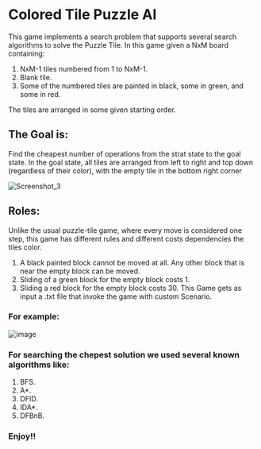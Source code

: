 # Colored Tile Puzzle AI

This game implements a search problem that supports several search algorithms to solve the Puzzle Tile.
In this game given a NxM board containing:
1. NxM-1 tiles numbered from 1 to NxM-1.
2. Blank tile.
3. Some of the numbered tiles  are painted in black, some in green, and some in red.

The tiles are arranged in some given starting order.

## The Goal is:
Find the cheapest number of operations from the strat state to the goal state. In the goal state, all tiles are arranged from left to right and top down (regardless of their color), with the empty tile in the bottom right corner

![Screenshot_3](https://user-images.githubusercontent.com/44750316/86930582-db072380-c13f-11ea-898e-a2870a21335b.png)

## Roles:
Unlike the usual puzzle-tile game, where every move is considered one step, this game has different rules and different costs dependencies
the tiles color.
 1. A black painted block cannot be moved at all. Any other block that is near the empty block can be moved. 
 2. Sliding of a green block for the empty block costs 1.
 3. Sliding a red block for the empty block costs 30.
This Game gets as input a .txt file that invoke the game with custom Scenario.

### For example:

![image](https://user-images.githubusercontent.com/44750316/86932148-a4caa380-c141-11ea-85c7-e8808111af0a.png)


### For searching the chepest solution we used several known algorithms like:
 1. BFS.
 2. A*.
 3. DFID.
 4. IDA*.
 5. DFBnB.

### Enjoy!!


